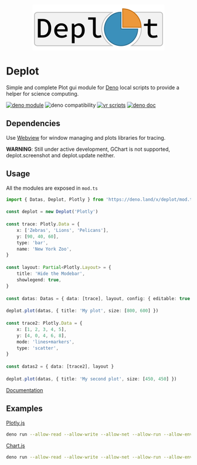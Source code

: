 <p align="center">
	<img align="center" src="https://raw.githubusercontent.com/JOTSR/Deplot/main/public/logo.png"  />
	<br>
</p>

# Deplot

Simple and complete Plot gui module for [Deno](https://deno.land) local scripts
to provide a helper for science computing.

[![deno module](https://shield.deno.dev/x/deplot)](https://deno.land/x/deplot)
![deno compatibility](https://shield.deno.dev/deno/^1.20)
[![vr scripts](https://badges.velociraptor.run/flat.svg)](https://velociraptor.run)
[![deno doc](https://doc.deno.land/badge.svg)](https://doc.deno.land/https/deno.land/x/deplot/mod.ts)

## Dependencies

Use [Webview](https://deno.land/x/webview@0.7.0-pre.1) for window managing and
plots libraries for tracing.

**WARNING**: Still under active development, GChart is not supported,
deplot.screenshot and deplot.update neither.

## Usage

All the modules are exposed in `mod.ts`

```ts
import { Datas, Deplot, Plotly } from 'https://deno.land/x/deplot/mod.ts'

const deplot = new Deplot('Plotly')

const trace: Plotly.Data = {
	x: ['Zebras', 'Lions', 'Pelicans'],
	y: [90, 40, 60],
	type: 'bar',
	name: 'New York Zoo',
}

const layout: Partial<Plotly.Layout> = {
	title: 'Hide the Modebar',
	showlegend: true,
}

const datas: Datas = { data: [trace], layout, config: { editable: true } }

deplot.plot(datas, { title: 'My plot', size: [800, 600] })

const trace2: Plotly.Data = {
	x: [1, 2, 3, 4, 5],
	y: [4, 0, 4, 6, 8],
	mode: 'lines+markers',
	type: 'scatter',
}

const datas2 = { data: [trace2], layout }

deplot.plot(datas, { title: 'My second plot', size: [450, 450] })
```

[Documentation](https://doc.deno.land/https://deno.land/x/deplot/mod.ts)

## Examples

[Plotly.js](https://plotly.com/javascript/)

```sh
deno run --allow-read --allow-write --allow-net --allow-run --allow-env --allow-ffi --unstable --no-check https://deno.land/x/deplot/examples/plotly.ts
```

[Chart.js](https://www.chartjs.org/docs/3.7.0/)

```sh
deno run --allow-read --allow-write --allow-net --allow-run --allow-env --allow-ffi --unstable --no-check https://deno.land/x/deplot/examples/chartjs.ts
```
